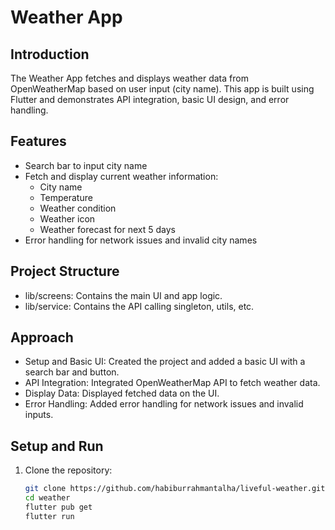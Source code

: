 # Weather App

## Introduction
The Weather App fetches and displays weather data from OpenWeatherMap based on user input (city name). 
This app is built using Flutter and demonstrates API integration, basic UI design, and error handling.

## Features
- Search bar to input city name
- Fetch and display current weather information:
    - City name
    - Temperature
    - Weather condition
    - Weather icon
    - Weather forecast for next 5 days
- Error handling for network issues and invalid city names

## Project Structure
- lib/screens: Contains the main UI and app logic.
- lib/service: Contains the API calling singleton, utils, etc.
## Approach
- Setup and Basic UI: Created the project and added a basic UI with a search bar and button.
- API Integration: Integrated OpenWeatherMap API to fetch weather data.
- Display Data: Displayed fetched data on the UI.
- Error Handling: Added error handling for network issues and invalid inputs.

## Setup and Run
1. Clone the repository:
   ```bash
   git clone https://github.com/habiburrahmantalha/liveful-weather.git
   cd weather
   flutter pub get
   flutter run



